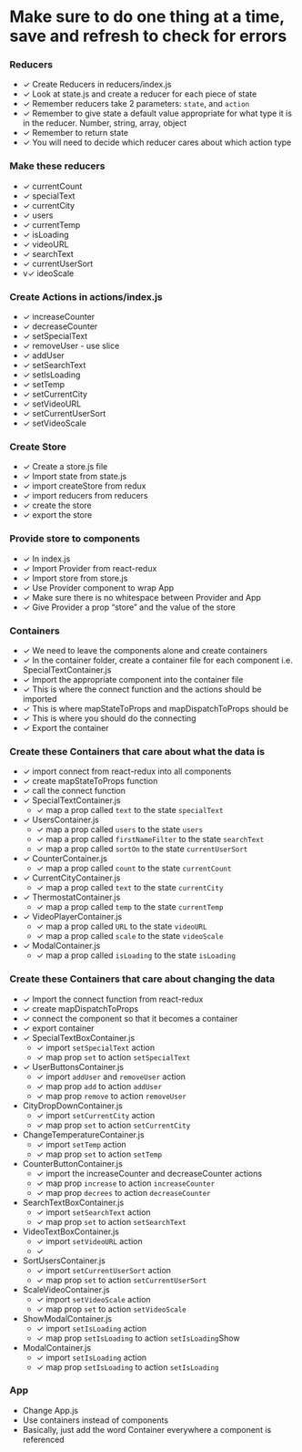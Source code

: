 # Make sure to do one thing at a time, save and refresh to check for errors

###  Reducers
  * ✓ Create Reducers in reducers/index.js
  * ✓ Look at state.js and create a reducer for each piece of state
  * ✓ Remember reducers take 2 parameters: `state`, and `action`
  * ✓ Remember to give state a default value appropriate for what type it is in the reducer. Number, string, array, object
  * ✓ Remember to return state
  * ✓ You will need to decide which reducer cares about which action type
### Make these reducers
  * ✓ currentCount
  * ✓ specialText
  * ✓ currentCity
  * ✓ users
  * ✓ currentTemp
  * ✓ isLoading
  * ✓ videoURL
  * ✓ searchText
  * ✓ currentUserSort
  * v✓ ideoScale
### Create Actions in actions/index.js
  * ✓ increaseCounter
  * ✓ decreaseCounter
  * ✓ setSpecialText
  * ✓ removeUser - use slice
  * ✓ addUser
  * ✓ setSearchText
  * ✓ setIsLoading
  * ✓ setTemp
  * ✓ setCurrentCity
  * ✓ setVideoURL
  * ✓ setCurrentUserSort
  * ✓ setVideoScale
### Create Store
  * ✓ Create a store.js file
  * ✓ Import state from state.js
  * ✓ import createStore from redux
  * ✓ import reducers from reducers
  * ✓ create the store
  * ✓ export the store

### Provide store to components
  * ✓ In index.js
  * ✓ Import Provider from react-redux
  * ✓ Import store from store.js
  * ✓ Use Provider component to wrap App
  * ✓ Make sure there is no whitespace between Provider and App
  * ✓ Give Provider a prop “store” and the value of the store


### Containers
  * ✓ We need to leave the components alone and create containers
  *  ✓ In the container folder, create a container file for each component i.e. SpecialTextContainer.js
  * ✓ Import the appropriate component into the container file
  * ✓ This is where the connect function and the actions should be imported
  *  ✓ This is where mapStateToProps and mapDispatchToProps should be
  *  ✓ This is where you should do the connecting
  *  ✓ Export the container

### Create these Containers that care about what the data is
  * ✓ import connect from react-redux into all components
  * ✓ create mapStateToProps function
  * ✓ call the connect function
  * ✓ SpecialTextContainer.js
    * ✓  map a prop called `text` to the state `specialText`
  * ✓ UsersContainer.js
    * ✓ map a prop called `users` to the state `users`
    * ✓ map a prop called `firstNameFilter` to the state `searchText`
    * ✓  map a prop called `sortOn` to the state `currentUserSort`
  * ✓ CounterContainer.js
    * ✓ map a prop called `count` to the state `currentCount`
  * ✓ CurrentCityContainer.js
    * ✓ map a prop called `text` to the state `currentCity`
  * ✓ ThermostatContainer.js
    * ✓ map a prop called `temp` to the state `currentTemp`
  * ✓ VideoPlayerContainer.js
    * ✓ map a prop called `URL` to the state `videoURL`
    * ✓ map a prop called `scale` to the state `videoScale`
  * ✓ ModalContainer.js
    * ✓ map a prop called `isLoading` to the state `isLoading`

### Create these Containers that care about changing the data
  * ✓ Import the connect function from react-redux
  * ✓ create mapDispatchToProps
  * ✓ connect the component so that it becomes a container
  * ✓ export container
  * ✓ SpecialTextBoxContainer.js
    * ✓ import `setSpecialText` action
    * ✓ map prop `set` to action `setSpecialText`
  * ✓ UserButtonsContainer.js
    * ✓ import `addUser` and `removeUser` action
    * ✓ map prop `add` to action `addUser`
    * ✓ map prop `remove` to action `removeUser`
  * CityDropDownContainer.js
    * ✓ import `setCurrentCity` action
    * ✓ map prop `set` to action `setCurrentCity`
  * ChangeTemperatureContainer.js
    * ✓ import `setTemp` action
    * ✓ map prop `set` to action `setTemp`
  * CounterButtonContainer.js
    * ✓ import the increaseCounter and decreaseCounter actions
    * ✓ map prop `increase` to action `increaseCounter`
    * ✓ map prop `decrees` to action `decreaseCounter`
  * SearchTextBoxContainer.js
    * ✓ import `setSearchText` action
    * ✓ map prop `set` to action `setSearchText`
  * VideoTextBoxContainer.js
    * ✓ import `setVideoURL` action
    * ✓ 
  * SortUsersContainer.js
    * ✓ import `setCurrentUserSort` action
    * ✓ map prop `set` to action `setCurrentUserSort`
  * ScaleVideoContainer.js
    * ✓ import `setVideoScale` action
    * ✓ map prop `set` to action `setVideoScale`
  * ShowModalContainer.js
    * ✓ import `setIsLoading` action
    * ✓ map prop `setIsLoading` to action `setIsLoading`Show
  * ModalContainer.js
    * ✓ import `setIsLoading` action
    * ✓ map prop `setIsLoading` to action `setIsLoading`

### App
  * Change App.js
  * Use containers instead of components
  * Basically, just add the word Container everywhere a component is referenced
